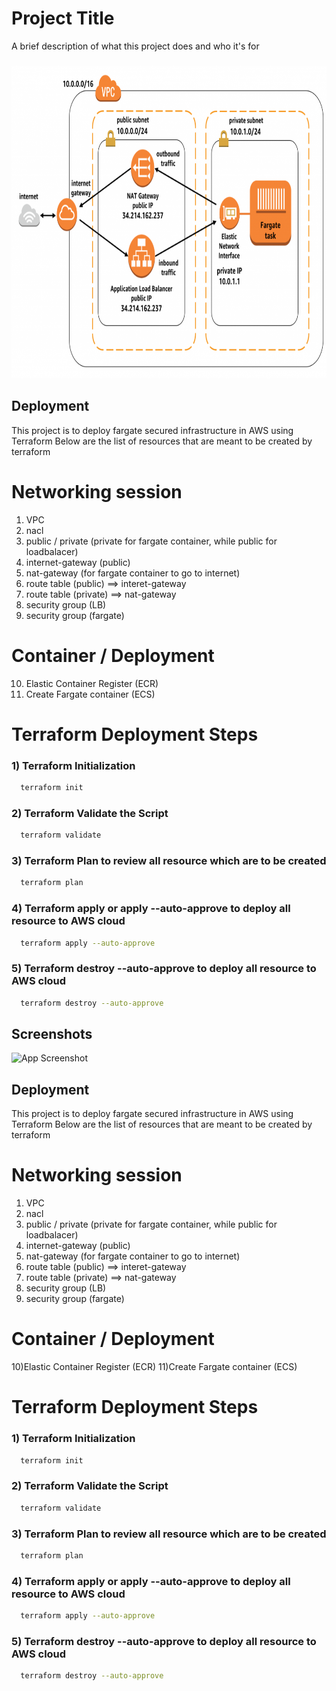 
# Project Title

A brief description of what this project does and who it's for

### 
<div align="center">
 <img height="500" src="farget-architecture.png" />
</div>


## Deployment

This project is to deploy fargate secured infrastructure in AWS using Terraform
Below are the list of resources that are meant to be created by terraform
 
 
Networking session
==================
1) VPC
2) nacl
3) public / private (private for fargate container, while public for loadbalacer)
4) internet-gateway (public)
5) nat-gateway   (for fargate container to go to internet)
6) route table (public) ==> interet-gateway
7) route table (private) ==> nat-gateway
8) security group (LB)
9) security group (fargate)

Container / Deployment
======================
10) Elastic Container Register (ECR)
11) Create Fargate container (ECS)


Terraform Deployment Steps
==========================
### 1) Terraform Initialization
```bash
  terraform init
```

### 2) Terraform Validate the Script
```bash
  terraform validate
```

### 3) Terraform Plan to review all resource which are to be created
```bash
  terraform plan
```


### 4) Terraform apply or apply --auto-approve to deploy all resource to AWS cloud
```bash
  terraform apply --auto-approve
```

### 5) Terraform destroy --auto-approve to deploy all resource to AWS cloud
```bash
  terraform destroy --auto-approve
```
## Screenshots

![App Screenshot](https://via.placeholder.com/468x300?text=App+Screenshot+Here)


## Deployment

This project is to deploy fargate secured infrastructure in AWS using Terraform
Below are the list of resources that are meant to be created by terraform
 
Networking session
==================
1) VPC
2) nacl
3) public / private (private for fargate container, while public for loadbalacer)
4) internet-gateway (public)
5) nat-gateway   (for fargate container to go to internet)
6) route table (public) ==> interet-gateway
7) route table (private) ==> nat-gateway
8) security group (LB)
9) security group (fargate)

Container / Deployment
======================
10)Elastic Container Register (ECR)
11)Create Fargate container (ECS)


Terraform Deployment Steps
==========================
### 1) Terraform Initialization
```bash
  terraform init
```

### 2) Terraform Validate the Script
```bash
  terraform validate
```

### 3) Terraform Plan to review all resource which are to be created
```bash
  terraform plan
```


### 4) Terraform apply or apply --auto-approve to deploy all resource to AWS cloud
```bash
  terraform apply --auto-approve
```

### 5) Terraform destroy --auto-approve to deploy all resource to AWS cloud
```bash
  terraform destroy --auto-approve
```